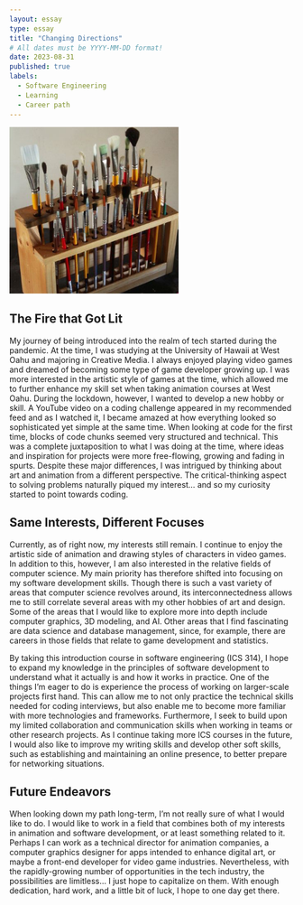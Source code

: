 ```yaml
---
layout: essay
type: essay
title: "Changing Directions"
# All dates must be YYYY-MM-DD format!
date: 2023-08-31
published: true
labels:
  - Software Engineering
  - Learning
  - Career path
---
```


<img width="300px" class="rounded float-start pe-4" src="../img/igniting/paintbrushes.jpg">

## The Fire that Got Lit

My journey of being introduced into the realm of tech started during the pandemic. At the time, I was studying at the University of Hawaii at West Oahu and majoring in Creative Media. I always enjoyed playing video games and dreamed of becoming some type of game developer growing up. I was more interested in the artistic style of games at the time, which allowed me to further enhance my skill set when taking animation courses at West Oahu. During the lockdown, however, I wanted to develop a new hobby or skill. A YouTube video on a coding challenge appeared in my recommended feed and as I watched it, I became amazed at how everything looked so sophisticated yet simple at the same time. When looking at code for the first time, blocks of code chunks seemed very structured and technical. This was a complete juxtaposition to what I was doing at the time, where ideas and inspiration for projects were more free-flowing, growing and fading in spurts. Despite these major differences, I was intrigued by thinking about art and animation from a different perspective. The critical-thinking aspect to solving problems naturally piqued my interest… and so my curiosity started to point towards coding. 

## Same Interests, Different Focuses

Currently, as of right now, my interests still remain. I continue to enjoy the artistic side of animation and drawing styles of characters in video games. In addition to this, however, I am also interested in the relative fields of computer science. My main priority has therefore shifted into focusing on my software development skills. Though there is such a vast variety of areas that computer science revolves around, its interconnectedness allows me to still correlate several areas with my other hobbies of art and design. Some of the areas that I would like to explore more into depth include computer graphics, 3D modeling, and AI. Other areas that I find fascinating are data science and database management, since, for example, there are careers in those fields that relate to game development and statistics. 

By taking this introduction course in software engineering (ICS 314), I hope to expand my knowledge in the principles of software development to understand what it actually is and how it works in practice. One of the things I’m eager to do is experience the process of working on larger-scale projects first hand. This can allow me to not only practice the technical skills needed for coding interviews, but also enable me to become more familiar with more technologies and frameworks. Furthermore, I seek to build upon my limited collaboration and communication skills when working in teams or other research projects. As I continue taking more ICS courses in the future, I would also like to improve my writing skills and develop other soft skills, such as establishing and maintaining an online presence, to better prepare for networking situations.

## Future Endeavors

When looking down my path long-term, I’m not really sure of what I would like to do. I would like to work in a field that combines both of my interests in animation and software development, or at least something related to it. Perhaps I can work as a technical director for animation companies, a computer graphics designer for apps intended to enhance digital art, or maybe a front-end developer for video game industries. Nevertheless, with the rapidly-growing number of opportunities in the tech industry, the possibilities are limitless… I just hope to capitalize on them. With enough dedication, hard work, and a little bit of luck, I hope to one day get there.
